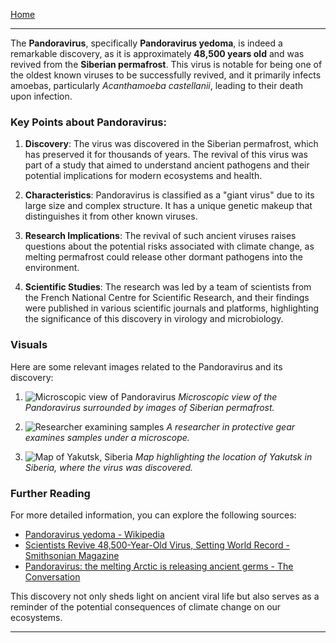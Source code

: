 [Home](/readme.md)   

---    


The **Pandoravirus**, specifically **Pandoravirus yedoma**, is indeed a remarkable discovery, as it is approximately **48,500 years old** and was revived from the **Siberian permafrost**. This virus is notable for being one of the oldest known viruses to be successfully revived, and it primarily infects amoebas, particularly *Acanthamoeba castellanii*, leading to their death upon infection.

### Key Points about Pandoravirus:
1. **Discovery**: The virus was discovered in the Siberian permafrost, which has preserved it for thousands of years. The revival of this virus was part of a study that aimed to understand ancient pathogens and their potential implications for modern ecosystems and health.
   
2. **Characteristics**: Pandoravirus is classified as a "giant virus" due to its large size and complex structure. It has a unique genetic makeup that distinguishes it from other known viruses.

3. **Research Implications**: The revival of such ancient viruses raises questions about the potential risks associated with climate change, as melting permafrost could release other dormant pathogens into the environment.

4. **Scientific Studies**: The research was led by a team of scientists from the French National Centre for Scientific Research, and their findings were published in various scientific journals and platforms, highlighting the significance of this discovery in virology and microbiology.

### Visuals
Here are some relevant images related to the Pandoravirus and its discovery:

1. ![Microscopic view of Pandoravirus](https://i.dailymail.co.uk/1s/2022/11/24/09/64893931-0-image-a-27_1669281312961.jpg)
   *Microscopic view of the Pandoravirus surrounded by images of Siberian permafrost.*

2. ![Researcher examining samples](https://images.ladbible.com/resize?type=jpeg&quality=70&width=1200&fit=contain&gravity=auto&url=https://eu-images.contentstack.com/v3/assets/blt949ea8e16e463049/blt7aa9286c1a33c807/637fe9102560c111541ad822/permafrost_virus.png)
   *A researcher in protective gear examines samples under a microscope.*

3. ![Map of Yakutsk, Siberia](https://i.dailymail.co.uk/1s/2022/11/24/08/64892559-11461367-image-a-3_1669278656010.jpg)
   *Map highlighting the location of Yakutsk in Siberia, where the virus was discovered.*

### Further Reading
For more detailed information, you can explore the following sources:
- [Pandoravirus yedoma - Wikipedia](https://en.wikipedia.org/wiki/Pandoravirus_yedoma)
- [Scientists Revive 48,500-Year-Old Virus, Setting World Record - Smithsonian Magazine](https://www.smithsonianmag.com/smart-news/scientists-revive-48500-year-old-virus-setting-world-record-180981208/)
- [Pandoravirus: the melting Arctic is releasing ancient germs - The Conversation](https://theconversation.com/pandoravirus-the-melting-arctic-is-releasing-ancient-germs-how-worried-should-we-be-195501)

This discovery not only sheds light on ancient viral life but also serves as a reminder of the potential consequences of climate change on our ecosystems.  

---                          

